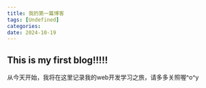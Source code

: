 ```yaml
---
title: 我的第一篇博客
tags: [Undefined]
categories: 
date: 2024-10-19
---
```

## This is my first blog!!!!!

从今天开始，我将在这里记录我的web开发学习之旅，请多多关照喔^o^y